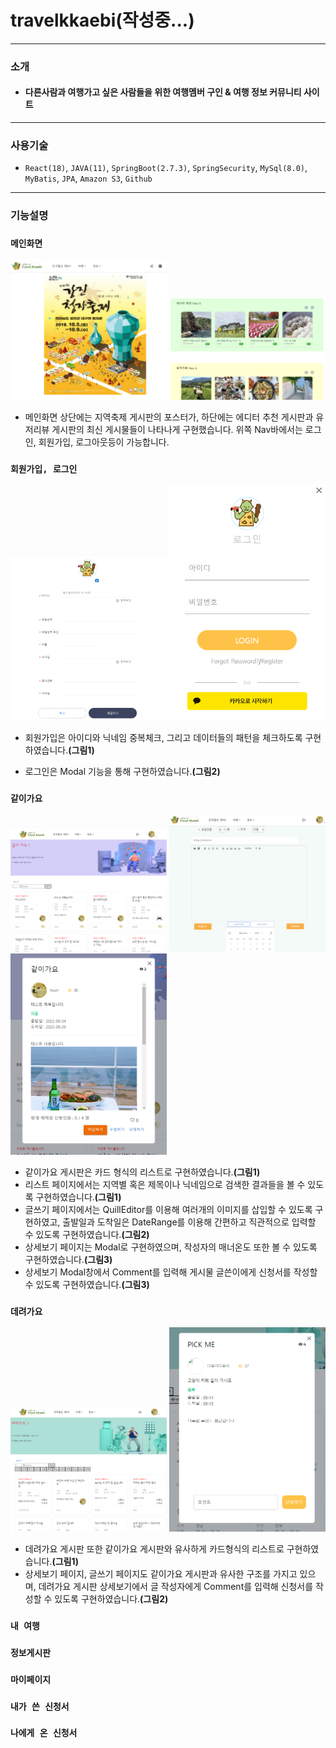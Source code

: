 # travelkkaebi(작성중...)

---

### 소개

- #### 다른사람과 여행가고 싶은 사람들을 위한 여행멤버 구인 & 여행 정보 커뮤니티 사이트

---

### 사용기술

- `React(18)`, `JAVA(11)`, `SpringBoot(2.7.3)`, `SpringSecurity`, `MySql(8.0)`, `MyBatis`, `JPA`, `Amazon S3`, `Github`

---

### 기능설명

### `메인화면`

  <img src="./readmeImg/main1.png" width="250px">
  <img src="./readmeImg/main2.png" width="250px">

- 메인화면 상단에는 지역축제 게시판의 포스터가, 하단에는 에디터 추천 게시판과 유저리뷰 게시판의 최신 게시물들이 나타나게 구현했습니다. 위쪽 Nav바에서는 로그인, 회원가입, 로그아웃등이 가능합니다.
  <br>

### `회원가입, 로그인`

  <img src="./readmeImg/signup.png" width="250px">
  <img src="./readmeImg/signin.png" width="250px">

- 회원가입은 아이디와 닉네임 중복체크, 그리고 데이터들의 패턴을 체크하도록 구현하였습니다.<strong>(그림1)</strong>

- 로그인은 Modal 기능을 통해 구현하였습니다.<strong>(그림2)</strong>
  <br>

### `같이가요`

<img src="./readmeImg/joinmelist.png" width="250px">
<img src="./readmeImg/joinmeinsert.png" width="250px">
<img src="./readmeImg/joinmedetail.png" width="250px">

- 같이가요 게시판은 카드 형식의 리스트로 구현하였습니다.<strong>(그림1)</strong>
- 리스트 페이지에서는 지역별 혹은 제목이나 닉네임으로 검색한 결과들을 볼 수 있도록 구현하였습니다.<strong>(그림1)</strong>
- 글쓰기 페이지에서는 QuillEditor를 이용해 여러개의 이미지를 삽입할 수 있도록 구현하였고, 출발일과 도착일은 DateRange를 이용해 간편하고 직관적으로 입력할 수 있도록 구현하였습니다.<strong>(그림2)</strong>
- 상세보기 페이지는 Modal로 구현하였으며, 작성자의 매너온도 또한 볼 수 있도록 구현하였습니다.<strong>(그림3)</strong>
- 상세보기 Modal창에서 Comment를 입력해 게시물 글쓴이에게 신청서를 작성할 수 있도록 구현하였습니다.<strong>(그림3)</strong>
  <br>

### `데려가요`

<img src="./readmeImg/pickmelist.png" width="250px">
<img src="./readmeImg/pickmedetail.png" width="250px">

- 데려가요 게시판 또한 같이가요 게시판와 유사하게 카드형식의 리스트로 구현하였습니다.<strong>(그림1)</strong>
- 상세보기 페이지, 글쓰기 페이지도 같이가요 게시판과 유사한 구조를 가지고 있으며, 데려가요 게시판 상세보기에서 글 작성자에게 Comment를 입력해 신청서를 작성할 수 있도록 구현하였습니다.<strong>(그림2)</strong>

### `내 여행`

### `정보게시판`

### `마이페이지`

### `내가 쓴 신청서`

### `나에게 온 신청서`
